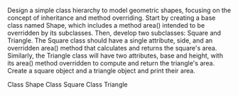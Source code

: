 Design a simple class hierarchy to model geometric shapes, focusing on the concept of inheritance and method overriding. Start by creating a base class named Shape, which includes a method area() intended to be overridden by its subclasses. Then, develop two subclasses: Square and Triangle. The Square class should have a single attribute, side, and an overridden area() method that calculates and returns the square's area. Similarly, the Triangle class will have two attributes, base and height, with its area() method overridden to compute and return the triangle's area. Create a square object and a triangle object and print their area. 

Class Shape
Class Square
Class Triangle
